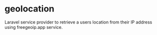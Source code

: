 # geolocation
Laravel service provider to retrieve a users location from their IP address using freegeoip.app service.
